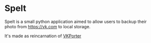 # Spelt


Spelt is a small python application aimed
to allow users to backup their photo from https://vk.com to local storage.

It's made as reincarnation of [VKPorter](https://github.com/amka/VKPorter/)

